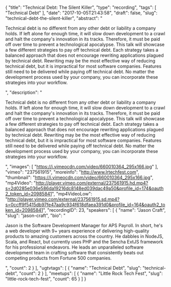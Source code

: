 {
  "title": "Technical Debt: The Silent Killer",
  "type": "recording",
  "tags": [
    "Technical Debt"
  ],
  "date": "2017-10-05T21:43:58",
  "draft": false,
  "slug": "technical-debt-the-silent-killer",
  "abstract": "<p>Technical debt is no different from any other debt or liability a company holds. If left alone for enough time, it will slow down development to a crawl and halt the company's innovation in its tracks. Therefore, it must be paid off over time to prevent a technological apocalypse. This talk will showcase a few different strategies to pay off technical debt. Each strategy takes a balanced approach that does not encourage rewriting applications plagued by technical debt. Rewriting may be the most effective way of reducing technical debt, but it is impractical for most software companies. Features still need to be delivered while paying off technical debt. No matter the development process used by your company, you can incorporate these strategies into your workflow.</p>",
  "description": "<p>Technical debt is no different from any other debt or liability a company holds. If left alone for enough time, it will slow down development to a crawl and halt the company's innovation in its tracks. Therefore, it must be paid off over time to prevent a technological apocalypse. This talk will showcase a few different strategies to pay off technical debt. Each strategy takes a balanced approach that does not encourage rewriting applications plagued by technical debt. Rewriting may be the most effective way of reducing technical debt, but it is impractical for most software companies. Features still need to be delivered while paying off technical debt. No matter the development process used by your company, you can incorporate these strategies into your workflow.</p>",
  "images": [
    "https://i.vimeocdn.com/video/660010364_295x166.jpg"
  ],
  "vimeo": "237561915",
  "moreinfo": "http://www.lrtechfest.com",
  "thumbnail": "https://i.vimeocdn.com/video/660010364_295x166.jpg",
  "mp4Video": "http://player.vimeo.com/external/237561915.hd.mp4?s=2d0285e036e586da19216dc8148ed039dac49a50&profile_id=174&oauth2_token_id=20985841",
  "mp4VideoLow": "http://player.vimeo.com/external/237561915.sd.mp4?s=0ccff9f5415db97fe47aa9c934f618dfaea391d0&profile_id=164&oauth2_token_id=20985841",
  "recordingID": 23,
  "speakers": [
    {
      "name": "Jason Craft",
      "slug": "jason-craft",
      "bio": "<p>Jason is the Software Development Manager for APS Payroll. In short, he's a web developer with 9+ years experience of delivering high-quality products to amazing customers across the country. He dabbles in NodeJS, Scala, and React, but currently uses PHP and the Sencha ExtJS framework for his professional endeavors. He leads an unparalleled software development team in crafting software that consistently beats out competing products from Fortune 500 companies. </p>",
      "count": 2
    }
  ],
  "ugtvtags": [
    {
      "name": "Technical Debt",
      "slug": "technical-debt",
      "count": 2
    }
  ],
  "meetups": [
    {
      "name": "Little Rock Tech Fest",
      "slug": "little-rock-tech-fest",
      "count": 65
    }
  ]
}